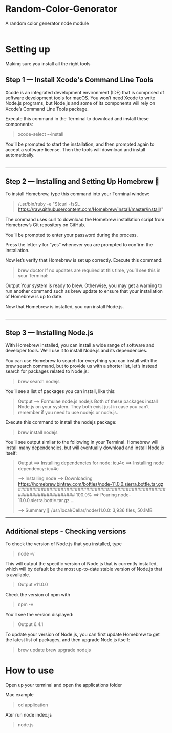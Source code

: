 # Random-Color-Genorator

A random color generator node module <br> <br/> 


# **Setting up**
Making sure you install all the right tools

## Step 1 — Install Xcode's Command Line Tools 

Xcode is an integrated development environment (IDE) that is comprised of software development tools for macOS. You won’t need Xcode to write Node.js programs, but Node.js and some of its components will rely on Xcode’s Command Line Tools package.

Execute this command in the Terminal to download and install these components:

>xcode-select --install
>
You’ll be prompted to start the installation, and then prompted again to accept a software license. Then the tools will download and install automatically. <br><br/>

--------

## Step 2 — Installing and Setting Up Homebrew 🍺 

To install Homebrew, type this command into your Terminal window:

>/usr/bin/ruby -e "$(curl -fsSL https://raw.githubusercontent.com/Homebrew/install/master/install)"

The command uses curl to download the Homebrew installation script from Homebrew’s Git repository on GitHub.

You’ll be prompted to enter your password during the process.

Press the letter y for “yes” whenever you are prompted to confirm the installation.

Now let’s verify that Homebrew is set up correctly. Execute this command:

>brew doctor
If no updates are required at this time, you’ll see this in your Terminal:

Output
Your system is ready to brew.
Otherwise, you may get a warning to run another command such as brew update to ensure that your installation of Homebrew is up to date.

Now that Homebrew is installed, you can install Node.js.  <br><br/>

--------

## Step 3 — Installing Node.js

With Homebrew installed, you can install a wide range of software and developer tools. We’ll use it to install Node.js and its dependencies.

You can use Homebrew to search for everything you can install with the brew search command, but to provide us with a shorter list, let’s instead search for packages related to Node.js:

>brew search nodejs

You’ll see a list of packages you can install, like this:

>Output
==> Formulae
node.js
nodejs
Both of these packages install Node.js on your system. They both exist just in case you can’t remember if you need to use nodejs or node.js.

Execute this command to install the nodejs package:

>brew install nodejs
>
You’ll see output similar to the following in your Terminal. Homebrew will install many dependencies, but will eventually download and install Node.js itself:

>Output
>==> Installing dependencies for node: icu4c
>==> Installing node dependency: icu4c
>
>==> Installing node
>==> Downloading https://homebrew.bintray.com/bottles/node-11.0.0.sierra.bottle.tar.gz
>######################################################################## 100.0%
>==> Pouring node-11.0.0.sierra.bottle.tar.gz
>...
>
>==> Summary
>🍺  /usr/local/Cellar/node/11.0.0: 3,936 files, 50.1MB

--------

## Additional steps - Checking versions 

To check the version of Node.js that you installed, type

>node -v
>
This will output the specific version of Node.js that is currently installed, which will by default be the most up-to-date stable version of Node.js that is available.

>Output
v11.0.0
>

Check the version of npm with

>npm -v

You’ll see the version displayed:

>Output
6.4.1
>

To update your version of Node.js, you can first update Homebrew to get the latest list of packages, and then upgrade Node.js itself:

>brew update
>brew upgrade nodejs


# **How to use**

Open up your terminal and open the applications folder 

Mac example 
>cd application
>
Ater run node index.js
>node.js 

